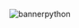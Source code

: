 
![bannerpython](https://github.com/user-attachments/assets/55eee1e7-45e9-4939-9abc-52db7c03318a)



